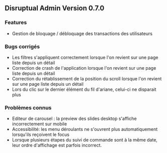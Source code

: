 ## Disruptual Admin Version 0.7.0

### Features

- Gestion de bloquage / débloquage des transactions des utilisateurs

### Bugs corrigés

- Les filtres s'appliquent correctement lorsque l'on revient sur une page liste depuis un détail
- Correction de crash de l'application lorsque l'on revient sur une page liste depuis un détail
- Correction du rétablissement de la position du scroll lorsque l'on revient sur une page liste depuis un détail
- Lors du clic sur le dernier élément du fil d'ariane, celui-ci ne disparait plus

### Problèmes connus

- Editeur de carousel : la preview des slides desktop s'affiche incorrectement sur mobile
- Accessibilité: les menu déroulants ne s'ouvrent plus automatiquement lorsqu'ils reçoivent le focus
- Lorsque plusieurs étapes du suivi de commande sont à la même date, leur ordre d'affichage est parfois incorrect.
